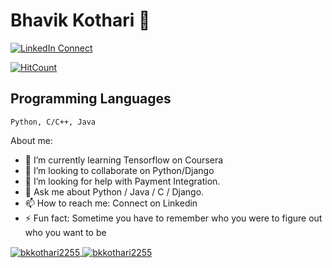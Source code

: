 
<!--
**bkkothari2255/bkkothari2255** is a ✨ _special_ ✨ repository because its `README.md` (this file) appears on your GitHub profile.

Here are some ideas to get you started:

- 🔭 I’m currently working on ...
- 🌱 I’m currently learning ...
- 👯 I’m looking to collaborate on ...
- 🤔 I’m looking for help with ...
- 💬 Ask me about ...
- 📫 How to reach me: ...
- 😄 Pronouns: ...
- ⚡ Fun fact: ...
-->
# Bhavik Kothari 👋

[![LinkedIn Connect](https://img.shields.io/badge/%20-Connect-black?color=14171A&labelColor=212121&logo=linkedin&logoColor=ffffff)](https://www.linkedin.com/in/bkkothari2255/)
<!--[![Webmail](https://img.shields.io/badge/%20-Web%20Mail-black?color=141700&labelColor=ef5150&logo=gmail&logoColor=ffffff)](http://webmail.bkkothari2255.tech/)-->

[![HitCount](https://hits.dwyl.com/bkkothari2255/bkkothari2255.svg?style=flat)](http://hits.dwyl.com/bkkothari2255/bkkothari2255)

## Programming Languages

```
Python, C/C++, Java
```

About me:


- 🌱 I’m currently learning Tensorflow on Coursera
- 👯 I’m looking to collaborate on Python/Django
- 🤔 I’m looking for help with Payment Integration.
- 💬 Ask me about Python / Java / C / Django.
- 📫 How to reach me: Connect on Linkedin
- ⚡ Fun fact: Sometime you have to remember who you were to figure out who you want to be


<a href="">
  <img align="center" src="https://github-readme-stats.vercel.app/api?username=bkkothari2255&show_icons=true&theme=radical" alt="bkkothari2255"/>
</a>
<a href="">
  <img align="center" src="https://github-readme-stats.vercel.app/api/top-langs/?username=bkkothari2255&layout=compact&theme=radical" alt="bkkothari2255"/>
</a>
